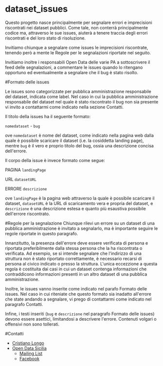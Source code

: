 # dataset_issues

Questo progetto nasce principalmente per segnalare errori e imprecisioni
riscontrati nei dataset pubblici. Come tale, non conterrà principalmente 
codice ma, attraverso le sue issues, aiuterà a tenere traccia degli errori
riscontrati e del loro stato di risoluzione. 

Invitiamo chiunque a segnalare come issues le imprecisioni riscontrate,
tenendo però a mente le Regole per le segnalazioni riportate nel seguito.

Invitiamo inoltre i responsabili Open Data delle varie PA a sottoscrivere
il feed delle segnalazioni, a commentare le issues quando lo ritengano
opportuno ed eventualmente a segnalare che il bug è stato risolto.

#Formato delle issues

Le issues sono categorizzate per pubblica amministrazione responsabile del
dataset, indicata come label. Nel caso in cui la pubblica amministrazione
responsabile del dataset nel quale è stato riscontrato il bug non sia 
presente vi invito a contattarmi come indicato nella sezione Contatti.

Il titolo della issues ha il seguente formato:

`nomedataset` - `bug`

ove `nomedataset` è nome del dataset, come
indicato nella pagina web dalla quale è possibile scaricare il dataset (i.e.
la cosiddetta landing page), mentre `bug` è il vero e proprio titolo del bug, 
ossia una descrizione concisa dell'errore.

Il corpo della issue è invece formato come segue:

PAGINA `landingPage`

URL `datasetURL`

ERRORE `descrizione`

ove `landingPage` è la pagina web attraverso la quale è possibile scaricare
il dataset, `datasetURL` è la URL di scaricamento vera e propria del dataset,
e `descrizione` è una descrizione estesa e quanto più esaustiva possibile dell'errore
riscontrato.

#Regole per la segnalazione
Chiunque rilevi un errore su un dataset di una pubblica amministrazione 
è invitato a segnalarlo, ma è importante seguire le regole riportate in questo paragrafo.

Innanzitutto, la presenza dell'errore deve essere verificata di persona 
e riportata preferibilmente dalla stessa persona che la ha riscontrata
o verificata. Ad esempio, se si intende segnalare che l'indirizzo di una 
struttura non è stato  riportato correttamente, è necessario recarsi di persona 
al civico indicato o presso la struttura. L'unica eccezzione a questa 
regola è costituita dai casi in cui un dataset contenga informazioni
che contraddicono informazioni presenti in un altro dataset di una
pubblica amministrazione.

Inoltre, le issues vanno inserite come indicato nel parafo Formato delle 
issues. Nel caso in cui riteniate che questo formato sia inadatto all'errore
che state andando a segnalare, vi prego di contattarmi come indicato nel
paragrafo Contatti.

Infine, i testi inseriti (`bug` e `descrizione` nel paragrafo Formato delle issues)
devono essere asettici, limitandosi a descrivere l'errore. Contenuti 
volgari o offensivi non sono tollerati.

#Contatti

* [Cristiano Longo](mailto:cristianolongo@gmail.com)
* [Open Data Sicilia](http://opendatasicilia.it) 
  - [Mailing List](mailto:opendatasicilia@groups.dataninja.it)
  - [Facebook](https://www.facebook.com/groups/opendatasicilia/)

